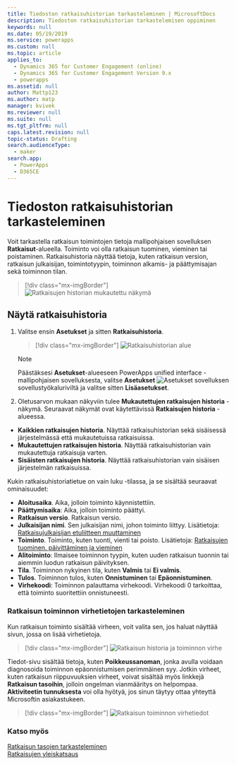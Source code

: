 ```yaml
---
title: Tiedoston ratkaisuhistorian tarkasteleminen | MicrosoftDocs
description: Tiedoston ratkaisuhistorian tarkastelemisen oppiminen
keywords: null
ms.date: 05/19/2019
ms.service: powerapps
ms.custom: null
ms.topic: article
applies_to:
  - Dynamics 365 for Customer Engagement (online)
  - Dynamics 365 for Customer Engagement Version 9.x
  - powerapps
ms.assetid: null
author: Mattp123
ms.author: matp
manager: kvivek
ms.reviewer: null
ms.suite: null
ms.tgt_pltfrm: null
caps.latest.revision: null
topic-status: Drafting
search.audienceType:
  - maker
search.app:
  - PowerApps
  - D365CE
---
```


# <a name="view-the-history-of-a-solution"></a>Tiedoston ratkaisuhistorian tarkasteleminen
Voit tarkastella ratkaisun toimintojen tietoja mallipohjaisen sovelluksen **Ratkaisut**-alueella. Toiminto voi olla ratkaisun tuominen, vieminen tai poistaminen. Ratkaisuhistoria näyttää tietoja, kuten ratkaisun version, ratkaisun julkaisijan, toimintotyypin, toiminnon alkamis- ja päättymisajan sekä toiminnon tilan.

> [!div class="mx-imgBorder"] 
> ![](media/solutions-history-custom-view.png "Ratkaisujen historian mukautettu näkymä")

## <a name="view-solution-history"></a>Näytä ratkaisuhistoria
1. Valitse ensin **Asetukset** ja sitten **Ratkaisuhistoria**.

     > [!div class="mx-imgBorder"] 
     > ![](media/solution-history-sitemap.png "Ratkaisuhistorian alue")

     > [!NOTE]
     > Päästäksesi **Asetukset**-alueeseen PowerApps unified interface -mallipohjaisen sovelluksesta, valitse **Asetukset** ![Asetukset](../model-driven-apps/media/powerapps-gear.png) sovelluksen sovellustyökaluriviltä ja valitse sitten **Lisäasetukset**. 

2. Oletusarvon mukaan näkyviin tulee **Mukautettujen ratkaisujen historia** -näkymä. Seuraavat näkymät ovat käytettävissä **Ratkaisujen historia** -alueessa. 
- **Kaikkien ratkaisujen historia**. Näyttää ratkaisuhistorian sekä sisäisessä järjestelmässä että mukautetuissa ratkaisuissa. 
- **Mukautettujen ratkaisujen historia**. Näyttää ratkaisuhistorian vain mukautettuja ratkaisuja varten. 
- **Sisäisten ratkaisujen historia**. Näyttää ratkaisuhistorian vain sisäisen järjestelmän ratkaisuissa. 

Kukin ratkaisuhistoriatietue on vain luku -tilassa, ja se sisältää seuraavat ominaisuudet: 
- **Aloitusaika**. Aika, jolloin toiminto käynnistettiin. 
- **Päättymisaika**: Aika, jolloin toiminto päättyi. 
- **Ratkaisun versio**. Ratkaisun versio. 
- **Julkaisijan nimi**. Sen julkaisijan nimi, johon toiminto liittyy. Lisätietoja: [Ratkaisujulkaisijan etuliitteen muuttaminen](change-solution-publisher-prefix.md)  
- **Toiminto**. Toiminto, kuten tuonti, vienti tai poisto. Lisätietoja: [Ratkaisujen tuominen. päivittäminen ja vieminen](import-update-export-solutions.md)
- **Alitoiminto**: Ilmaisee toiminnon tyypin, kuten uuden ratkaisun tuonnin tai aiemmin luodun ratkaisun päivityksen. 
- **Tila**. Toiminnon nykyinen tila, kuten **Valmis** tai **Ei valmis**. 
- **Tulos**. Toiminnon tulos, kuten **Onnistuminen** tai **Epäonnistuminen**. 
- **Virhekoodi**: Toiminnon palauttama virhekoodi. Virhekoodi 0 tarkoittaa, että toiminto suoritettiin onnistuneesti. 

### <a name="view-solution-operation-error-details"></a>Ratkaisun toiminnon virhetietojen tarkasteleminen 
Kun ratkaisun toiminto sisältää virheen, voit valita sen, jos haluat näyttää sivun, jossa on lisää virhetietoja. 

> [!div class="mx-imgBorder"] 
> ![](media/solution-history-with-failure.png "Ratkaisun historia ja toiminnon virhe")

Tiedot-sivu sisältää tietoja, kuten **Poikkeussanoman**, jonka avulla voidaan diagnosoida toiminnon epäonnistumisen perimmäinen syy. Jotkin virheet, kuten ratkaisun riippuvuuksien virheet, voivat sisältää myös linkkejä **Ratkaisun tasoihin**, jolloin ongelman vianmääritys on helpompaa. **Aktiviteetin tunnuksesta** voi olla hyötyä, jos sinun täytyy ottaa yhteyttä Microsoftin asiakastukeen. 

> [!div class="mx-imgBorder"] 
> ![](media/solution-history-error-details.png "Ratkaisun toiminnon virhetiedot")

### <a name="see-also"></a>Katso myös
[Ratkaisun tasojen tarkasteleminen](solution-layers.md)  <br />
[Ratkaisujen yleiskatsaus](solutions-overview.md) 


